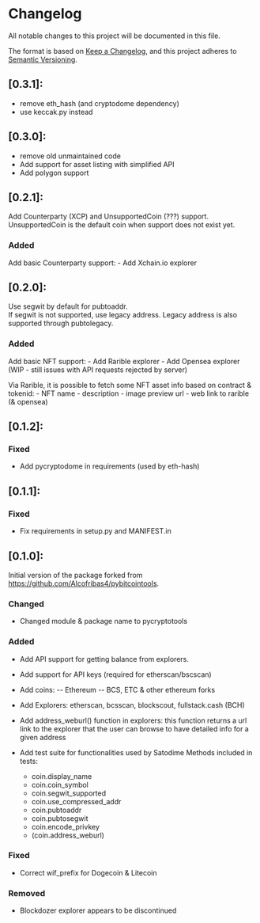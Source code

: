 # Changelog

All notable changes to this project will be documented in this file.

The format is based on [Keep a Changelog](https://keepachangelog.com/en/1.0.0/),
and this project adheres to [Semantic Versioning](https://semver.org/spec/v2.0.0.html).

## [0.3.1]: 

* remove eth_hash (and cryptodome dependency) 
* use keccak.py instead

## [0.3.0]: 

* remove old unmaintained code
* Add support for asset listing with simplified API
* Add polygon support

## [0.2.1]: 

Add Counterparty (XCP) and UnsupportedCoin (???) support.
UnsupportedCoin is the default coin when support does not exist yet. 

### Added

Add basic Counterparty support:
    - Add Xchain.io explorer
    
## [0.2.0]: 

Use segwit by default for pubtoaddr.    
If segwit is not supported, use legacy address.
Legacy address is also supported through pubtolegacy.

### Added

Add basic NFT support:
    - Add Rarible explorer
    - Add Opensea explorer (WIP - still issues with API requests rejected by server)
    
Via Rarible, it is possible to fetch some NFT asset info based on contract & tokenid:
    - NFT name
    - description
    - image preview url
    - web link to rarible (& opensea)

## [0.1.2]: 

### Fixed

- Add pycryptodome in requirements (used by eth-hash)


## [0.1.1]: 

### Fixed

- Fix requirements in setup.py and MANIFEST.in

## [0.1.0]: 

Initial version of the package forked from https://github.com/Alcofribas4/pybitcointools.

### Changed 

- Changed module & package name to pycryptotools

### Added 

- Add API support for getting balance from explorers.
- Add support for API keys (required for etherscan/bscscan)
  
- Add coins:
-- Ethereum
-- BCS, ETC & other ethereum forks
    
- Add Explorers: etherscan, bcsscan, blockscout, fullstack.cash (BCH)

- Add address_weburl() function in explorers: this function returns a url link to the explorer that the user can browse to have detailed info for a given address

- Add test suite for functionalities used by Satodime
  Methods included in tests:
    - coin.display_name
    - coin.coin_symbol
    - coin.segwit_supported
    - coin.use_compressed_addr
    - coin.pubtoaddr
    - coin.pubtosegwit
    - coin.encode_privkey
    - (coin.address_weburl)
    
### Fixed

- Correct wif_prefix for Dogecoin & Litecoin

### Removed

- Blockdozer explorer appears to be discontinued